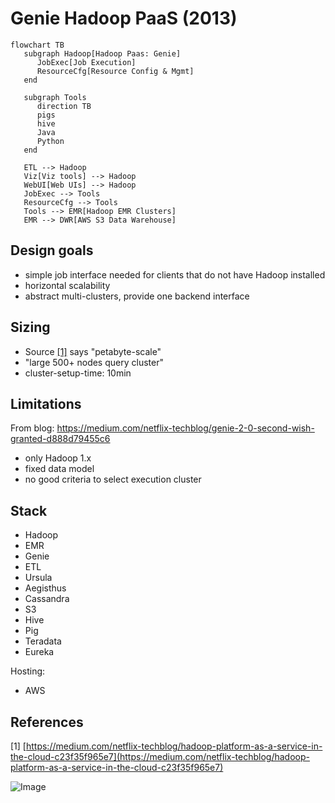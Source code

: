 # Genie Hadoop PaaS (2013)

```mermaid
flowchart TB
   subgraph Hadoop[Hadoop Paas: Genie]
      JobExec[Job Execution]
      ResourceCfg[Resource Config & Mgmt]
   end

   subgraph Tools
      direction TB
      pigs
      hive
      Java
      Python
   end

   ETL --> Hadoop
   Viz[Viz tools] --> Hadoop
   WebUI[Web UIs] --> Hadoop
   JobExec --> Tools
   ResourceCfg --> Tools
   Tools --> EMR[Hadoop EMR Clusters]
   EMR --> DWR[AWS S3 Data Warehouse]
```  

## Design goals
   - simple job interface needed for clients that do not have Hadoop installed
   - horizontal scalability
   - abstract multi-clusters, provide one backend interface

## Sizing

- Source [[1]](#1) says "petabyte-scale"
- "large 500+ nodes query cluster"
- cluster-setup-time: 10min

## Limitations

From blog: https://medium.com/netflix-techblog/genie-2-0-second-wish-granted-d888d79455c6
- only Hadoop 1.x
- fixed data model
- no good criteria to select execution cluster

## Stack

- Hadoop
- EMR
- Genie
- ETL
- Ursula
- Aegisthus
- Cassandra
- S3
- Hive
- Pig
- Teradata
- Eureka

Hosting:

- AWS

## References

<a id="1">[1]</a>  [https://medium.com/netflix-techblog/hadoop-platform-as-a-service-in-the-cloud-c23f35f965e7](https://medium.com/netflix-techblog/hadoop-platform-as-a-service-in-the-cloud-c23f35f965e7)

![Image](https://cdn-images-1.medium.com/max/800/1*Ut16jjnHzSSrGaFhB-z92A.png)

